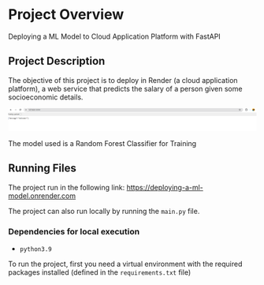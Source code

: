 # Project Overview

Deploying a ML Model to Cloud Application Platform with FastAPI

## Project Description

The objective of this project is to deploy in Render (a cloud application platform),
a web service that predicts the salary of a person given some socioeconomic details.

![Live post](https://github.com/sunilmudumalasw/project3/blob/main/screenshots/FastAPIconnection.PNG)

The model used is a Random Forest Classifier for Training

## Running Files

The project run in the following link: https://deploying-a-ml-model.onrender.com

The project can also run locally by running the `main.py` file.

### Dependencies for local execution
* `python3.9`

To run the project, first you need a virtual environment with the required packages 
installed (defined in the `requirements.txt` file)